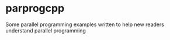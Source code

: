 # parprogcpp
Some parallel programming examples written to help new readers understand parallel programming
